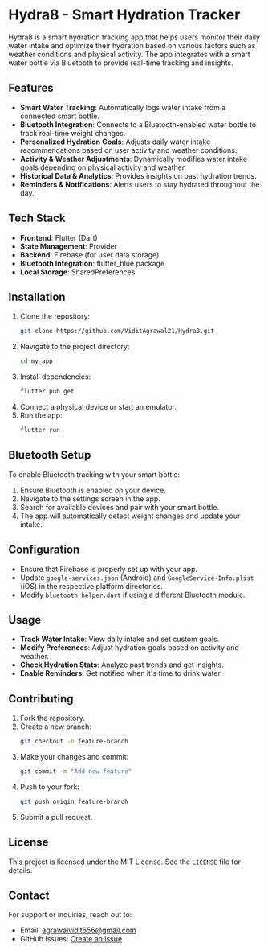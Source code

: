 # Hydra8 - Smart Hydration Tracker

Hydra8 is a smart hydration tracking app that helps users monitor their daily water intake and optimize their hydration based on various factors such as weather conditions and physical activity. The app integrates with a smart water bottle via Bluetooth to provide real-time tracking and insights.

## Features

- **Smart Water Tracking**: Automatically logs water intake from a connected smart bottle.
- **Bluetooth Integration**: Connects to a Bluetooth-enabled water bottle to track real-time weight changes.
- **Personalized Hydration Goals**: Adjusts daily water intake recommendations based on user activity and weather conditions.
- **Activity & Weather Adjustments**: Dynamically modifies water intake goals depending on physical activity and weather.
- **Historical Data & Analytics**: Provides insights on past hydration trends.
- **Reminders & Notifications**: Alerts users to stay hydrated throughout the day.

## Tech Stack

- **Frontend**: Flutter (Dart)
- **State Management**: Provider
- **Backend**: Firebase (for user data storage)
- **Bluetooth Integration**: flutter_blue package
- **Local Storage**: SharedPreferences

## Installation

1. Clone the repository:
   ```sh
   git clone https://github.com/ViditAgrawal21/Hydra8.git
   ```
2. Navigate to the project directory:
   ```sh
   cd my_app
   ```
3. Install dependencies:
   ```sh
   flutter pub get
   ```
4. Connect a physical device or start an emulator.
5. Run the app:
   ```sh
   flutter run
   ```

## Bluetooth Setup

To enable Bluetooth tracking with your smart bottle:
1. Ensure Bluetooth is enabled on your device.
2. Navigate to the settings screen in the app.
3. Search for available devices and pair with your smart bottle.
4. The app will automatically detect weight changes and update your intake.

## Configuration

- Ensure that Firebase is properly set up with your app.
- Update `google-services.json` (Android) and `GoogleService-Info.plist` (iOS) in the respective platform directories.
- Modify `bluetooth_helper.dart` if using a different Bluetooth module.

## Usage

- **Track Water Intake**: View daily intake and set custom goals.
- **Modify Preferences**: Adjust hydration goals based on activity and weather.
- **Check Hydration Stats**: Analyze past trends and get insights.
- **Enable Reminders**: Get notified when it's time to drink water.

## Contributing

1. Fork the repository.
2. Create a new branch:
   ```sh
   git checkout -b feature-branch
   ```
3. Make your changes and commit:
   ```sh
   git commit -m "Add new feature"
   ```
4. Push to your fork:
   ```sh
   git push origin feature-branch
   ```
5. Submit a pull request.

## License

This project is licensed under the MIT License. See the `LICENSE` file for details.

## Contact

For support or inquiries, reach out to:
- Email: agrawalvidit656@gmail.com
- GitHub Issues: [Create an issue](https://github.com/ViditAgrawal21/Hydra88/issues)

